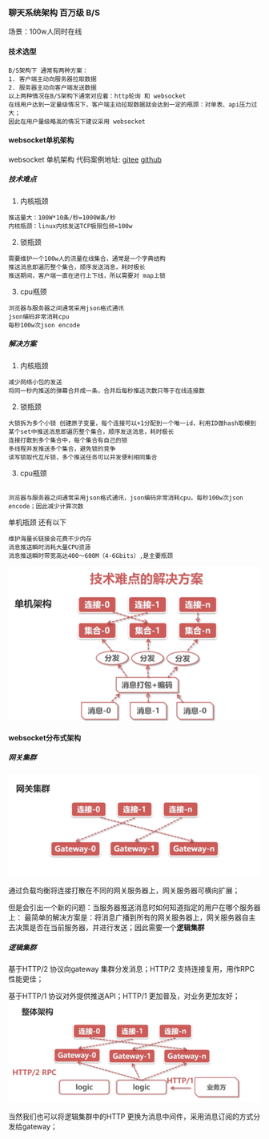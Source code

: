 ### **聊天系统架构 百万级 B/S**
场景：100w人同时在线  
#### 技术选型
```text
B/S架构下 通常有两种方案：
1. 客户端主动向服务器拉取数据
2. 服务器主动向客户端发送数据
以上两种情况在B/S架构下通常对应着：http轮询 和 websocket
在线用户达到一定量级情况下，客户端主动拉取数据就会达到一定的瓶颈：对单表、api压力过大；
因此在用户量级略高的情况下建议采用 websocket
```
#### websocket单机架构
websocket 单机架构 代码案例地址:
[gitee](https://gitee.com/sun17ya/go-websocket)
[github](https://github.com/yino/go-websocket)
##### 技术难点 
1. 内核瓶颈
```text
推送量大：100W*10条/秒=1000W条/秒
内核瓶颈：linux内核发送TCP极限包频≈100w
```
2. 锁瓶颈
```text
需要维护一个100w人的流量在线集合，通常是一个字典结构
推送消息即遍历整个集合，顺序发送消息，耗时极长
推送期间，客户端一直在进行上下线，所以需要对 map上锁
```
3. cpu瓶颈
```text
浏览器与服务器之间通常采用json格式通讯
json编码非常消耗cpu
每秒100w次json encode
```
##### 解决方案
1. 内核瓶颈
```text
减少网络小包的发送 
将同一秒内推送的弹幕合并成一条，合并后每秒推送次数只等于在线连接数
```
2. 锁瓶颈
```text
大锁拆为多个小锁 创建原子变量，每个连接可以+1分配到一个唯一id，利用ID做hash取模到某个set中推送消息即遍历整个集合，顺序发送消息，耗时极长
连接打散到多个集合中，每个集合有自己的锁
多线程并发推送多个集合，避免锁的竞争
读写锁取代互斥锁，多个推送任务可以并发便利相同集合
```
3. cpu瓶颈
```text

浏览器与服务器之间通常采用json格式通讯，json编码非常消耗cpu，每秒100w次json encode；因此减少计算次数
```

单机瓶颈 还有以下
```text
维护海量长链接会花费不少内存
消息推送瞬时消耗大量CPU资源
消息推送瞬时带宽高达400～600M（4-6Gbits）,是主要瓶颈
```

![](/img/websocket_one.jpg)
#### websocket分布式架构

##### 网关集群

![](/img/websocket_gateway.jpg)

通过负载均衡将连接打散在不同的网关服务器上，网关服务器可横向扩展；

但是会引出一个新的问题：当服务器推送消息时如何知道指定的用户在哪个服务器上：
最简单的解决方案是：将消息广播到所有的网关服务器上，网关服务器自主去决策是否在当前服务器，并进行发送；因此需要一个**逻辑集群**

##### 逻辑集群
 基于HTTP/2 协议向gateway 集群分发消息；HTTP/2 支持连接复用，用作RPC性能更佳；

 基于HTTP/1 协议对外提供推送API；HTTP/1 更加普及，对业务更加友好；
 ![](/img/websocket_distributed_complate.jpg)

当然我们也可以将逻辑集群中的HTTP 更换为消息中间件，采用消息订阅的方式分发给gateway；
